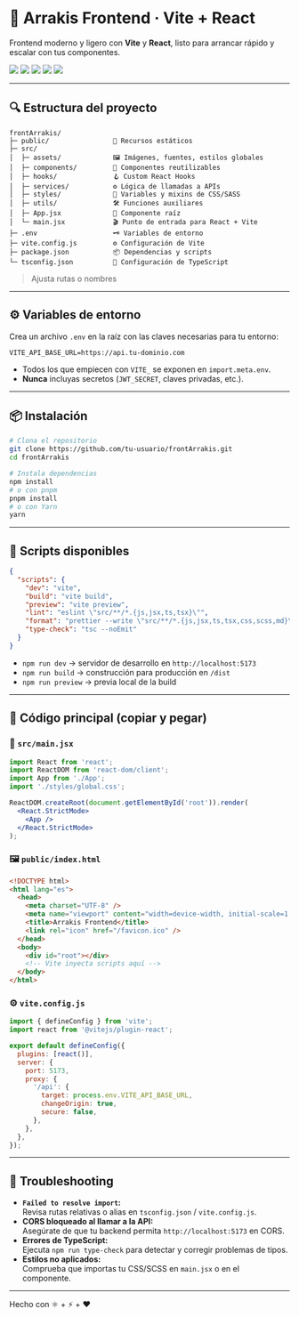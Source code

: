 # 🎨 Arrakis Frontend · Vite + React

Frontend moderno y ligero con **Vite** y **React**, listo para arrancar rápido y escalar con tus componentes.

<p align="left">
  <img src="https://img.shields.io/badge/Vite-4.x-646CFF?logo=vite&logoColor=FFD62E" />
  <img src="https://img.shields.io/badge/React-18.x-61DAFB?logo=react&logoColor=black" />
  <img src="https://img.shields.io/badge/TypeScript-5.x-3178C6?logo=typescript&logoColor=white" />
  <img src="https://img.shields.io/badge/ESLint-enabled-4B32C3?logo=eslint&logoColor=white" />
  <img src="https://img.shields.io/badge/Prettier-enabled-F7B93E?logo=prettier&logoColor=black" />
</p>

---

## 🔍 Estructura del proyecto

```
frontArrakis/
├─ public/                📂 Recursos estáticos 
├─ src/
│  ├─ assets/             🖼️ Imágenes, fuentes, estilos globales
│  ├─ components/         🧩 Componentes reutilizables
│  ├─ hooks/              🪝 Custom React Hooks
│  ├─ services/           ⚙️ Lógica de llamadas a APIs
│  ├─ styles/             🎨 Variables y mixins de CSS/SASS
│  ├─ utils/              🛠️ Funciones auxiliares
│  ├─ App.jsx             🚀 Componente raíz
│  └─ main.jsx            🎬 Punto de entrada para React + Vite
├─ .env                   🗝️ Variables de entorno
├─ vite.config.js         ⚙️ Configuración de Vite
├─ package.json           📦 Dependencias y scripts
└─ tsconfig.json          📝 Configuración de TypeScript
```

> Ajusta rutas o nombres 

---

## ⚙️ Variables de entorno

Crea un archivo `.env` en la raíz con las claves necesarias para tu entorno:

```env
VITE_API_BASE_URL=https://api.tu-dominio.com
```

- Todos los que empiecen con `VITE_` se exponen en `import.meta.env`.
- **Nunca** incluyas secretos (`JWT_SECRET`, claves privadas, etc.).

---

## 📦 Instalación

```bash
# Clona el repositorio
git clone https://github.com/tu-usuario/frontArrakis.git
cd frontArrakis

# Instala dependencias
npm install
# o con pnpm
pnpm install
# o con Yarn
yarn
```

---

## 🧰 Scripts disponibles

```json
{
  "scripts": {
    "dev": "vite",
    "build": "vite build",
    "preview": "vite preview",
    "lint": "eslint \"src/**/*.{js,jsx,ts,tsx}\"",
    "format": "prettier --write \"src/**/*.{js,jsx,ts,tsx,css,scss,md}\"",
    "type-check": "tsc --noEmit"
  }
}
```

- `npm run dev` → servidor de desarrollo en `http://localhost:5173`  
- `npm run build` → construcción para producción en `/dist`  
- `npm run preview` → previa local de la build  

---

## 🧩 Código principal (copiar y pegar)

### 🚀 `src/main.jsx`

```jsx
import React from 'react';
import ReactDOM from 'react-dom/client';
import App from './App';
import './styles/global.css';

ReactDOM.createRoot(document.getElementById('root')).render(
  <React.StrictMode>
    <App />
  </React.StrictMode>
);
```

### 🖼️ `public/index.html`

```html
<!DOCTYPE html>
<html lang="es">
  <head>
    <meta charset="UTF-8" />
    <meta name="viewport" content="width=device-width, initial-scale=1.0" />
    <title>Arrakis Frontend</title>
    <link rel="icon" href="/favicon.ico" />
  </head>
  <body>
    <div id="root"></div>
    <!-- Vite inyecta scripts aquí -->
  </body>
</html>
```

### ⚙️ `vite.config.js`

```js
import { defineConfig } from 'vite';
import react from '@vitejs/plugin-react';

export default defineConfig({
  plugins: [react()],
  server: {
    port: 5173,
    proxy: {
      '/api': {
        target: process.env.VITE_API_BASE_URL,
        changeOrigin: true,
        secure: false,
      },
    },
  },
});
```

---

## 🐞 Troubleshooting

- **`Failed to resolve import`:**  
  Revisa rutas relativas o alias en `tsconfig.json` / `vite.config.js`.
- **CORS bloqueado al llamar a la API:**  
  Asegúrate de que tu backend permita `http://localhost:5173` en CORS.
- **Errores de TypeScript:**  
  Ejecuta `npm run type-check` para detectar y corregir problemas de tipos.
- **Estilos no aplicados:**  
  Comprueba que importas tu CSS/SCSS en `main.jsx` o en el componente.

---

Hecho con ⚛️ + ⚡️ + ❤️  
